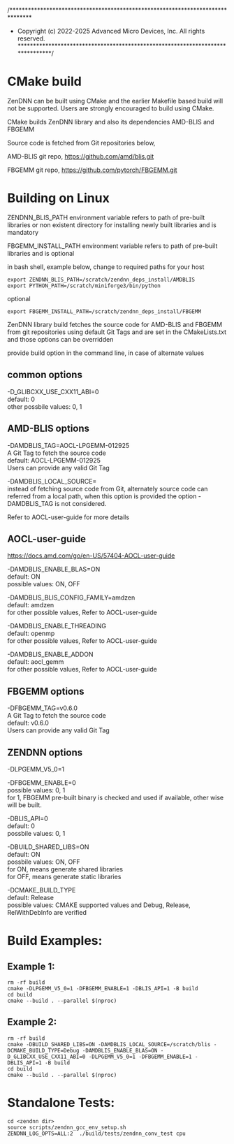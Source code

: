 /*******************************************************************************
* Copyright (c) 2022-2025 Advanced Micro Devices, Inc. All rights reserved.
*******************************************************************************/

# CMake build

ZenDNN can be built using CMake and the earlier Makefile based build will not be supported. Users are strongly encouraged to build using CMake.

CMake builds ZenDNN library and also its dependencies AMD-BLIS and FBGEMM

Source code is fetched from Git repositories below,

AMD-BLIS git repo,
https://github.com/amd/blis.git

FBGEMM git repo,
https://github.com/pytorch/FBGEMM.git

# Building on Linux
ZENDNN_BLIS_PATH environment variable refers to path of pre-built libraries or non existent directory for installing newly built libraries and is mandatory 

FBGEMM_INSTALL_PATH environment variable refers to path of pre-built libraries and is optional

in bash shell, example below, change to required paths for your host

```
export ZENDNN_BLIS_PATH=/scratch/zendnn_deps_install/AMDBLIS
export PYTHON_PATH=/scratch/miniforge3/bin/python
```

optional<br>

```
export FBGEMM_INSTALL_PATH=/scratch/zendnn_deps_install/FBGEMM
```

ZenDNN library build fetches the source code for AMD-BLIS and FBGEMM from git repositories using default Git Tags and are set in the CMakeLists.txt and those options can be overridden

provide build option in the command line, in case of alternate values

## common options
-D_GLIBCXX_USE_CXX11_ABI=0<br>
default: 0<br>
other possbile values: 0, 1

## AMD-BLIS options
-DAMDBLIS_TAG=AOCL-LPGEMM-012925<br>
A Git Tag to fetch the source code<br>
default: AOCL-LPGEMM-012925<br>
Users can provide any valid Git Tag

-DAMDBLIS_LOCAL_SOURCE=<local path of AMD-BLIS source><br>
instead of fetching source code from Git, alternately source code can referred from a local path, when this option is provided the option -DAMDBLIS_TAG is not considered.

Refer to AOCL-user-guide for more details<br>
## AOCL-user-guide<br>
https://docs.amd.com/go/en-US/57404-AOCL-user-guide

-DAMDBLIS_ENABLE_BLAS=ON<br>
default: ON<br>
possible values: ON, OFF

-DAMDBLIS_BLIS_CONFIG_FAMILY=amdzen<br>
default: amdzen<br>
for other possible values, Refer to AOCL-user-guide

-DAMDBLIS_ENABLE_THREADING<br>
default: openmp<br>
for other possible values, Refer to AOCL-user-guide

-DAMDBLIS_ENABLE_ADDON<br>
default: aocl_gemm<br>
for other possible values, Refer to AOCL-user-guide


## FBGEMM options

-DFBGEMM_TAG=v0.6.0<br>
A Git Tag to fetch the source code<br>
default: v0.6.0<br>
Users can provide any valid Git Tag


## ZENDNN options
-DLPGEMM_V5_0=1

-DFBGEMM_ENABLE=0<br>
possible values: 0, 1<br>
for 1, FBGEMM pre-built binary is checked and used if available, other wise will be built.

-DBLIS_API=0<br>
default: 0<br>
possbile values: 0, 1

-DBUILD_SHARED_LIBS=ON<br>
default: ON<br>
possbile values: ON, OFF<br>
for ON, means generate shared libraries<br>
for OFF, means generate static libraries<br>

-DCMAKE_BUILD_TYPE<br>
default: Release<br>
possible values: CMAKE supported values and Debug, Release, RelWithDebInfo are verified

# Build Examples:

## Example 1:
```
rm -rf build 
cmake -DLPGEMM_V5_0=1 -DFBGEMM_ENABLE=1 -DBLIS_API=1 -B build 
cd build 
cmake --build . --parallel $(nproc)
```

## Example 2:
```
rm -rf build 
cmake -DBUILD_SHARED_LIBS=ON -DAMDBLIS_LOCAL_SOURCE=/scratch/blis -DCMAKE_BUILD_TYPE=Debug -DAMDBLIS_ENABLE_BLAS=ON -D_GLIBCXX_USE_CXX11_ABI=0 -DLPGEMM_V5_0=1 -DFBGEMM_ENABLE=1 -DBLIS_API=1 -B build
cd build 
cmake --build . --parallel $(nproc)
```

# Standalone Tests:
```
cd <zendnn dir>
source scripts/zendnn_gcc_env_setup.sh
ZENDNN_LOG_OPTS=ALL:2  ./build/tests/zendnn_conv_test cpu
```
